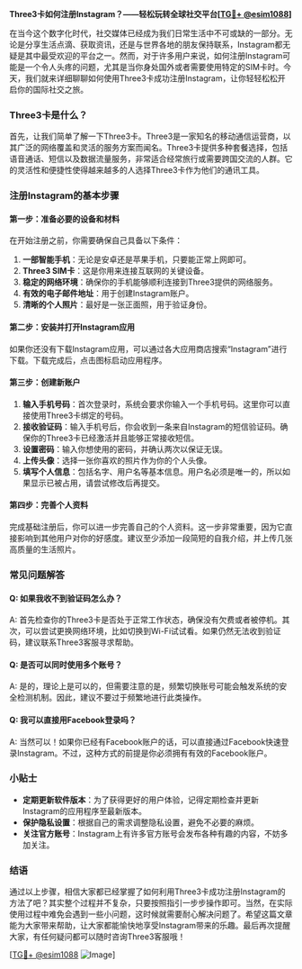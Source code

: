 **Three3卡如何注册Instagram？——轻松玩转全球社交平台[[TG💪+ @esim1088](https://t.me/s/esim1088)]**

在当今这个数字化时代，社交媒体已经成为我们日常生活中不可或缺的一部分。无论是分享生活点滴、获取资讯，还是与世界各地的朋友保持联系，Instagram都无疑是其中最受欢迎的平台之一。然而，对于许多用户来说，如何注册Instagram可能是一个令人头疼的问题，尤其是当你身处国外或者需要使用特定的SIM卡时。今天，我们就来详细聊聊如何使用Three3卡成功注册Instagram，让你轻轻松松开启你的国际社交之旅。

### Three3卡是什么？

首先，让我们简单了解一下Three3卡。Three3是一家知名的移动通信运营商，以其广泛的网络覆盖和灵活的服务方案而闻名。Three3卡提供多种套餐选择，包括语音通话、短信以及数据流量服务，非常适合经常旅行或需要跨国交流的人群。它的灵活性和便捷性使得越来越多的人选择Three3卡作为他们的通讯工具。

### 注册Instagram的基本步骤

#### 第一步：准备必要的设备和材料

在开始注册之前，你需要确保自己具备以下条件：
1. **一部智能手机**：无论是安卓还是苹果手机，只要能正常上网即可。
2. **Three3 SIM卡**：这是你用来连接互联网的关键设备。
3. **稳定的网络环境**：确保你的手机能够顺利连接到Three3提供的网络服务。
4. **有效的电子邮件地址**：用于创建Instagram账户。
5. **清晰的个人照片**：最好是一张正面照，用于验证身份。

#### 第二步：安装并打开Instagram应用

如果你还没有下载Instagram应用，可以通过各大应用商店搜索“Instagram”进行下载。下载完成后，点击图标启动应用程序。

#### 第三步：创建新账户

1. **输入手机号码**：首次登录时，系统会要求你输入一个手机号码。这里你可以直接使用Three3卡绑定的号码。
2. **接收验证码**：输入手机号后，你会收到一条来自Instagram的短信验证码。确保你的Three3卡已经激活并且能够正常接收短信。
3. **设置密码**：输入你想使用的密码，并确认两次以保证无误。
4. **上传头像**：选择一张你喜欢的照片作为你的个人头像。
5. **填写个人信息**：包括名字、用户名等基本信息。用户名必须是唯一的，所以如果显示已被占用，请尝试修改后再提交。

#### 第四步：完善个人资料

完成基础注册后，你可以进一步完善自己的个人资料。这一步非常重要，因为它直接影响到其他用户对你的好感度。建议至少添加一段简短的自我介绍，并上传几张高质量的生活照片。

### 常见问题解答

#### Q: 如果我收不到验证码怎么办？
A: 首先检查你的Three3卡是否处于正常工作状态，确保没有欠费或者被停机。其次，可以尝试更换网络环境，比如切换到Wi-Fi试试看。如果仍然无法收到验证码，建议联系Three3客服寻求帮助。

#### Q: 是否可以同时使用多个账号？
A: 是的，理论上是可以的，但需要注意的是，频繁切换账号可能会触发系统的安全检测机制。因此，建议不要过于频繁地进行此类操作。

#### Q: 我可以直接用Facebook登录吗？
A: 当然可以！如果你已经有Facebook账户的话，可以直接通过Facebook快速登录Instagram。不过，这种方式的前提是你必须拥有有效的Facebook账户。

### 小贴士

- **定期更新软件版本**：为了获得更好的用户体验，记得定期检查并更新Instagram的应用程序至最新版本。
- **保护隐私设置**：根据自己的需求调整隐私设置，避免不必要的麻烦。
- **关注官方账号**：Instagram上有许多官方账号会发布各种有趣的内容，不妨多加关注。

### 结语

通过以上步骤，相信大家都已经掌握了如何利用Three3卡成功注册Instagram的方法了吧？其实整个过程并不复杂，只要按照指引一步步操作即可。当然，在实际使用过程中难免会遇到一些小问题，这时候就需要耐心解决问题了。希望这篇文章能为大家带来帮助，让大家都能愉快地享受Instagram带来的乐趣。最后再次提醒大家，有任何疑问都可以随时咨询Three3客服哦！

[[TG💪+ @esim1088](https://t.me/s/esim1088) ![Image](https://i.postimg.cc/4NQfJmqS/Snipaste-2025-05-13-00-14-12.png)]